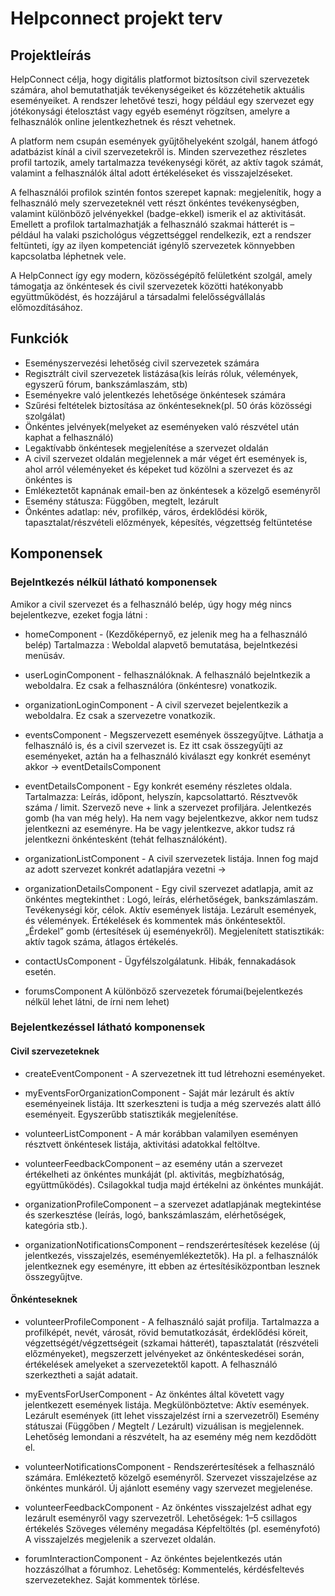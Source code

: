 # Helpconnect projekt terv

## Projektleírás
HelpConnect célja, hogy digitális platformot biztosítson civil szervezetek számára, ahol bemutathatják tevékenységeiket és közzétehetik aktuális eseményeiket. A rendszer lehetővé teszi, hogy például egy szervezet egy jótékonysági ételosztást vagy egyéb eseményt rögzítsen, amelyre a felhasználók online jelentkezhetnek és részt vehetnek.

A platform nem csupán események gyűjtőhelyeként szolgál, hanem átfogó adatbázist kínál a civil szervezetekről is. Minden szervezethez részletes profil tartozik, amely tartalmazza tevékenységi körét, az aktív tagok számát, valamint a felhasználók által adott értékeléseket és visszajelzéseket.

A felhasználói profilok szintén fontos szerepet kapnak: megjelenítik, hogy a felhasználó mely szervezeteknél vett részt önkéntes tevékenységben, valamint különböző jelvényekkel (badge-ekkel) ismerik el az aktivitását. Emellett a profilok tartalmazhatják a felhasználó szakmai hátterét is – például ha valaki pszichológus végzettséggel rendelkezik, ezt a rendszer feltünteti, így az ilyen kompetenciát igénylő szervezetek könnyebben kapcsolatba léphetnek vele.

A HelpConnect így egy modern, közösségépítő felületként szolgál, amely támogatja az önkéntesek és civil szervezetek közötti hatékonyabb együttműködést, és hozzájárul a társadalmi felelősségvállalás előmozdításához.

## Funkciók
* Eseményszervezési lehetőség civil szervezetek számára
* Regisztrált civil szervezetek listázása(kis leírás róluk, vélemények,        egyszerű fórum, bankszámlaszám, stb)
* Eseményekre való jelentkezés lehetősége önkéntesek számára
* Szűrési feltételek biztosítása az önkénteseknek(pl. 50 órás közösségi szolgálat)
* Önkéntes jelvények(melyeket az eseményeken való részvétel után kaphat a felhasználó)
* Legaktívabb önkéntesek megjelenítése a szervezet oldalán
* A civil szervezet oldalán megjelennek a már véget ért események is, ahol arról véleményeket és képeket tud közölni a szervezet és az önkéntes is
* Emlékeztetőt kapnának email-ben az önkéntesek a közelgő eseményről
* Esemény státusza: Függőben, megtelt, lezárult
* Önkéntes adatlap: név, profilkép, város, érdeklődési körök, tapasztalat/részvételi előzmények, képesítés, végzettség feltüntetése

## Komponensek
### Bejelntkezés nélkül látható komponensek
Amikor a civil szervezet és a felhasználó belép, úgy hogy még nincs bejelentkezve, ezeket fogja látni :

* homeComponent - (Kezdőképernyő, ez jelenik meg ha a felhasználó belép)
Tartalmazza : Weboldal alapvető bemutatása, bejelntkezési menüsáv.

* userLoginComponent - felhasználóknak.
A felhasználó bejelntkezik a weboldalra. Ez csak a felhasználóra (önkéntesre) vonatkozik.

* organizationLoginComponent -
A civil szervezet bejelentkezik a weboldalra. Ez csak a szervezetre vonatkozik.

* eventsComponent -
Megszervezett események összegyűjtve.
Láthatja a felhasználó is, és a civil szervezet is. Ez itt csak összegyűjti az eseményeket, aztán ha a felhasználó kiválaszt egy konkrét eseményt akkor -> eventDetailsComponent

* eventDetailsComponent -
Egy konkrét esemény részletes oldala.
Tartalmazza: Leírás, időpont, helyszín, kapcsolattartó.
Résztvevők száma / limit.
Szervező neve + link a szervezet profiljára.
Jelentkezés gomb (ha van még hely).
Ha nem vagy bejelentkezve, akkor nem tudsz jelentkezni az eseményre. Ha be vagy jelentkezve, akkor tudsz rá jelentkezni önkéntesként (tehát felhasználóként).

* organizationListComponent - 
A civil szervezetek listája. Innen fog majd az adott szervezet konkrét adatlapjára vezetni ->

* organizationDetailsComponent -
Egy civil szervezet adatlapja, amit az önkéntes megtekinthet :
Logó, leírás, elérhetőségek, bankszámlaszám.
Tevékenységi kör, célok.
Aktív események listája.
Lezárult események, és vélemények.
Értékelések és kommentek más önkéntesektől.
„Érdekel” gomb (értesítések új eseményekről).
Megjelenített statisztikák: aktív tagok száma, átlagos értékelés.

* contactUsComponent - 
Ügyfélszolgálatunk. Hibák, fennakadások esetén.

* forumsComponent
A különböző szervezetek fórumai(bejelentkezés nélkül lehet látni, de írni nem lehet)



### Bejelentkezéssel látható komponensek

#### Civil szervezeteknek

* createEventComponent - 
A szervezetnek itt tud létrehozni eseményeket.

* myEventsForOrganizationComponent -
Saját már lezárult és aktív eseményeinek listája. Itt szerkeszteni is tudja a
még szervezés alatt álló eseményeit. Egyszerűbb statisztikák megjelenítése.

* volunteerListComponent - 
A már korábban valamilyen eseményen résztvett önkéntesek listája, aktivitási
adatokkal feltöltve.

* volunteerFeedbackComponent – az esemény után a szervezet értékelheti az önkéntes munkáját (pl. aktivitás, megbízhatóság, együttműködés). Csilagokkal tudja majd értékelni az önkéntes 
munkáját.

* organizationProfileComponent – a szervezet adatlapjának megtekintése és szerkesztése (leírás, logó, bankszámlaszám, elérhetőségek, kategória stb.).

* organizationNotificationsComponent – rendszerértesítések kezelése (új jelentkezés, visszajelzés, eseményemlékeztetők). Ha pl. a felhasználók jelentkeznek egy eseményre, itt 
ebben az értesítésiközpontban lesznek összegyűjtve.

#### Önkénteseknek

* volunteerProfileComponent - 
A felhasználó saját profilja. Tartalmazza a profilképét, nevét, városát, rövid bemutatkozását, érdeklődési köreit, végzettségét/végzettségeit (szkamai hátterét), tapasztalatát (részvételi előzményeket), megszerzett jelvényeket az önkénteskedései során, értékelések amelyeket a szervezetektől kapott. A felhasználó szerkeztheti a saját adatait. 

* myEventsForUserComponent -
Az önkéntes által követett vagy jelentkezett események listája. Megkülönböztetve: Aktív események.
Lezárult események (itt lehet visszajelzést írni a szervezetről)
Esemény státuszai (Függőben / Megtelt / Lezárult) vizuálisan is megjelennek.
Lehetőség lemondani a részvételt, ha az esemény még nem kezdődött el.

* volunteerNotificationsComponent -
Rendszerértesítések a felhasználó számára. Emlékeztető közelgő eseményről.
Szervezet visszajelzése az önkéntes munkáról.
Új ajánlott esemény vagy szervezet megjelenése.

* volunteerFeedbackComponent -
Az önkéntes visszajelzést adhat egy lezárult eseményről vagy szervezetről.
Lehetőségek:
1–5 csillagos értékelés
Szöveges vélemény megadása
Képfeltöltés (pl. eseményfotó)
A visszajelzés megjelenik a szervezet oldalán.

* forumInteractionComponent -
Az önkéntes bejelentkezés után hozzászólhat a fórumhoz.
Lehetőség:
Kommentelés, kérdésfeltevés szervezetekhez.
Saját kommentek törlése.






